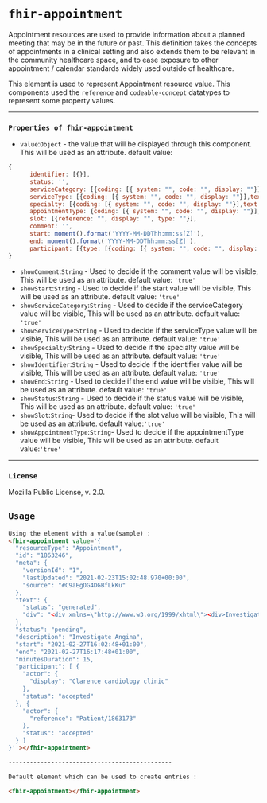 # `fhir-appointment`

Appointment resources are used to provide information about a planned meeting that may be in the future or past. This definition takes the concepts of appointments in a clinical setting and also extends them to be relevant in the community healthcare space, and to ease exposure to other appointment / calendar standards widely used outside of healthcare.

This element is used to represent Appointment resource value. This components used the `reference` and `codeable-concept` datatypes to represent some property values.

---

### `Properties of fhir-appointment`

* `value`:`Object` - the value that will be displayed through this component. This will be used as   an attribute. default value:

```javascript
{
      identifier: [{}],
      status: '', 
      serviceCategory: [{coding: [{ system: "", code: "", display: ""}],text: ""}],
      serviceType: [{coding: [{ system: "", code: "", display: ""}],text: ""}], 
      specialty: [{coding: [{ system: "", code: "", display: ""}],text: ""}],
      appointmentType: {coding: [{ system: "", code: "", display: ""}],text: ""},
      slot: [{reference: "", display: "", type: ""}],
      comment: '',
      start: moment().format('YYYY-MM-DDThh:mm:ss[Z]'),
      end: moment().format('YYYY-MM-DDThh:mm:ss[Z]'),
      participant: [{type: [{coding: [{ system: "", code: "", display: ""}],text: ""}], status: '', actor: {reference: "", display: "", type: ""}}]
}
```

- `showComment`:`String` - Used to decide if the comment value will be visible, This will be used as an attribute. default value: `'true'`
- `showStart`:`String` - Used to decide if the start value will be visible, This will be used as an attribute. default value: `'true'`
- `showServiceCategory`:`String` - Used to decide if the serviceCategory value will be visible, This will be used as an attribute. default value: `'true'`
- `showServiceType`:`String` - Used to decide if the serviceType value will be visible, This will be used as an attribute. default value: `'true'`
- `showSpecialty`:`String` - Used to decide if the specialty value will be visible, This will be used as an attribute. default value: `'true'`
- `showIdentifier`:`String` - Used to decide if the identifier value will be visible, This will be used as an attribute. default value: `'true'`
- `showEnd`:`String` - Used to decide if the end value will be visible, This will be used as an attribute. default value: `'true'`
- `showStatus`:`String` - Used to decide if the status value will be visible, This will be used as an attribute. default value: `'true'`
- `showSlot`:`String`- Used to decide if the slot value will be visible, This will be used as an attribute. default value:`'true'`
- `showAppointmentType`:`String`- Used to decide if the appointmentType value will be visible, This will be used as an attribute. default value:`'true'`

---

### `License`

Mozilla Public License, v. 2.0.

## `Usage`

```html
Using the element with a value(sample) :
<fhir-appointment value='{
  "resourceType": "Appointment",
  "id": "1863246",
  "meta": {
    "versionId": "1",
    "lastUpdated": "2021-02-23T15:02:48.970+00:00",
    "source": "#C9aEgDG4DGBfLkKu"
  },
  "text": {
    "status": "generated",
    "div": "<div xmlns=\"http://www.w3.org/1999/xhtml\"><div>Investigate Angina</div><div>Clarence cardiology clinic</div></div>"
  },
  "status": "pending",
  "description": "Investigate Angina",
  "start": "2021-02-27T16:02:48+01:00",
  "end": "2021-02-27T16:17:48+01:00",
  "minutesDuration": 15,
  "participant": [ {
    "actor": {
      "display": "Clarence cardiology clinic"
    },
    "status": "accepted"
  }, {
    "actor": {
      "reference": "Patient/1863173"
    },
    "status": "accepted"
  } ]
}' ></fhir-appointment>

----------------------------------------------

Default element which can be used to create entries : 

<fhir-appointment></fhir-appointment>
```
